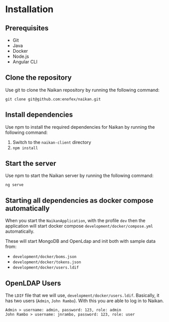 # Installation

## Prerequisites

* Git
* Java
* Docker
* Node.js
* Angular CLI

## Clone the repository

Use git to clone the Naikan repository by running the following command:

`git clone git@github.com:enofex/naikan.git`

## Install dependencies

Use npm to install the required dependencies for Naikan by running the following command:

1. Switch to the `naikan-client` directory
2. `npm install`

## Start the server

Use npm to start the Naikan server by running the following command:

`ng serve`

## Starting all dependencies as docker compose automatically

When you start the `NaikanApplication`, with the profile `dev` then the application will start
docker compose
`development/docker/compose.yml` automatically. 

These will start MongoDB and OpenLdap and init both with sample data from:

*  `development/docker/boms.json`
*  `development/docker/tokens.json`
*  `development/docker/users.ldif`

## OpenLDAP Users

The `LDIF` file that we will use, `development/docker/users.ldif`. Basically, it has two
users (`Admin`, `John Rambo`). With this you are able to log in to Naikan.

```
Admin > username: admin, password: 123, role: admin
John Rambo > username: jnrambo, password: 123, role: user
```
